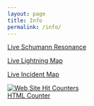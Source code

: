 ```yaml
---
layout: page
title: Info
permalink: /info/
---
```


<a href="http://sosrff.tsu.ru/new/shm.jpg" target="_blank">Live Schumann Resonance</a>

<a href="http://en.blitzortung.org/live_lightning_maps.php" target="_blank">Live Lightning Map</a>

<a href="http://outbreaks.globalincidentmap.com/home.php" target="_blank">Live Incident Map</a>






<a href="https://www.easycounter.com/">
<img src="https://www.easycounter.com/counter.php?reidhead,edwardinfo"
border="0" alt="Web Site Hit Counters"></a>
<br><a href="https://www.easycounter.com/" target="_blank">HTML Counter</a>
